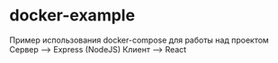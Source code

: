 # docker-example
Пример использования docker-compose для работы над проектом
  Сервер --> Express (NodeJS)
  Клиент --> React
